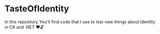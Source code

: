 # TasteOfIdentity

In this repository You'll find code that I use to lear new things
about Identity in C# and .NET ❤🔓
